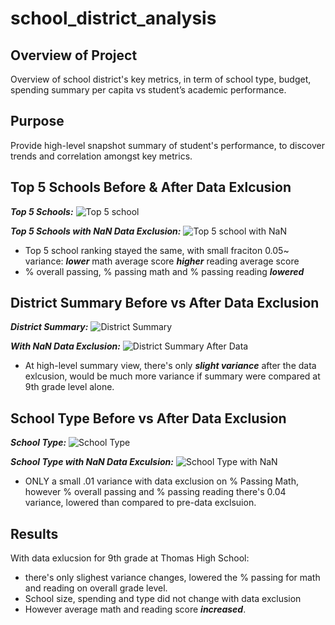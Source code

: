 # school_district_analysis

## Overview of Project
Overview of school district's key metrics, in term of school type, budget, spending summary per capita vs student’s academic performance. 

## Purpose
Provide high-level snapshot summary of student's performance, to discover trends and correlation amongst key metrics.

## Top 5 Schools Before & After Data Exlcusion 

***Top 5 Schools:***
![Top 5 school](https://github.com/aimeeyen/school_district_analysis/blob/main/Top%205%20Performaning%20School.png)

***Top 5 Schools with NaN Data Exclusion:***
![Top 5 school with NaN](https://github.com/aimeeyen/school_district_analysis/blob/main/Top%20Performaning%20with%20Data%20Exculsion%20.png)
 - Top 5 school ranking stayed the same, with small fraciton 0.05~ variance: 
   ***lower*** math average score
   ***higher*** reading average score
 - % overall passing, % passing math and % passing reading ***lowered***

## District Summary Before vs After Data Exclusion

***District Summary:***
![District Summary](https://github.com/aimeeyen/school_district_analysis/blob/main/District%20Summary.png)

***With NaN Data Exclusion:***
![District Summary After Data](https://github.com/aimeeyen/school_district_analysis/blob/main/District%20Summary%20with%20Data%20Exclusion.png)
- At high-level summary view, there's only ***slight variance*** after the data exlcusion, would be much more variance if summary were compared at 9th grade level alone.  
 
## School Type Before vs After Data Exclusion 

***School Type:***
![School Type](https://github.com/aimeeyen/school_district_analysis/blob/main/School%20Type.png)

***School Type with NaN Data Exculsion:***
![School Type with NaN](https://github.com/aimeeyen/school_district_analysis/blob/main/School%20Type%20After%20Data%20Exclusion.png)

- ONLY a small .01 variance with data exclusion on % Passing Math, however % overall passing and % passing reading there's 0.04 variance, lowered than compared to pre-data exclsuion. 


## Results
With data exlucsion for 9th grade at Thomas High School:
   - there's only slighest variance changes, lowered the % passing for math and reading on overall grade level. 
   - School size, spending and type did not change with data exclusion
   - However average math and reading score ***increased***. 
